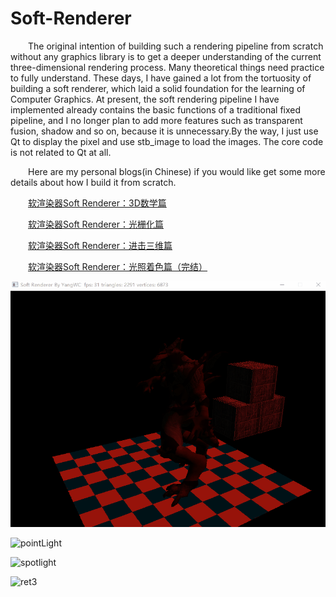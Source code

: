 # Soft-Renderer
&emsp;&emsp;The original intention of building such a rendering pipeline from scratch without any graphics library is to get a deeper understanding of the current three-dimensional rendering process. Many theoretical things need practice to fully understand. These days, I have gained a lot from the tortuosity of building a soft renderer, which laid a solid foundation for the learning of Computer Graphics. At present, the soft rendering pipeline I have implemented already contains the basic functions of a traditional fixed pipeline, and I no longer plan to add more features such as transparent fusion, shadow and so on, because it is unnecessary.By the way, I just use Qt to display the pixel and use stb_image to load the images. The core code is not related to Qt at all.

&emsp;&emsp;Here are my personal blogs(in Chinese) if you would like get some more details about how I build it from scratch.

&emsp;&emsp;[软渲染器Soft Renderer：3D数学篇](https://yangwc.com/2019/05/01/SoftRenderer-Math/)

&emsp;&emsp;[软渲染器Soft Renderer：光栅化篇](https://yangwc.com/2019/05/01/SoftRenderer-Rasterization/)

&emsp;&emsp;[软渲染器Soft Renderer：进击三维篇](https://yangwc.com/2019/05/02/SoftRenderer-3DPipeline/)

&emsp;&emsp;[软渲染器Soft Renderer：光照着色篇（完结）](https://yangwc.com/2019/05/05/SoftRenderer-Shading/)

![directionalLight](https://github.com/ZeusYang/CDN-for-yangwc.com/blob/master/blog/SoftRenderer-Shading/directionalLight.gif)

![pointLight](https://cdn.jsdelivr.net/gh/ZeusYang/CDN-for-yangwc.com@1.1.8/blog/SoftRenderer-Shading/pointLight.gif)

![spotlight](https://cdn.jsdelivr.net/gh/ZeusYang/CDN-for-yangwc.com@1.1.8/blog/SoftRenderer-Shading/spotlight.gif)

![ret3](https://cdn.jsdelivr.net/gh/ZeusYang/CDN-for-yangwc.com@1.1.8/blog/SoftRenderer-Shading/ret3.gif)

